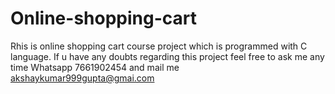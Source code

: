 # Online-shopping-cart
Rhis is online shopping cart course project which is programmed with C language.
If u have any doubts regarding this project feel free to ask me any time Whatsapp 7661902454 and mail me akshaykumar999gupta@gmai.com
